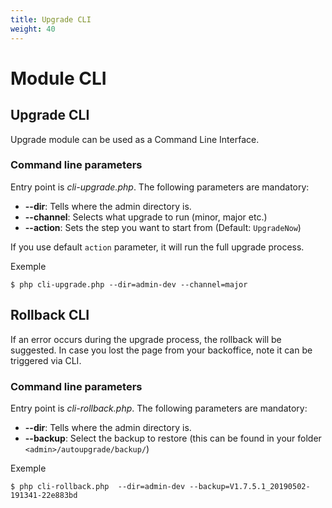 ```yaml
---
title: Upgrade CLI
weight: 40
---
```


# Module CLI

## Upgrade CLI

Upgrade module can be used as a Command Line Interface.

### Command line parameters

Entry point is *cli-upgrade.php*.
The following parameters are mandatory:

* **--dir**: Tells where the admin directory is.
* **--channel**: Selects what upgrade to run (minor, major etc.)
* **--action**: Sets the step you want to start from (Default: `UpgradeNow`)

If you use default `action` parameter, it will run the full upgrade process.

Exemple
```
$ php cli-upgrade.php --dir=admin-dev --channel=major
```

## Rollback CLI

If an error occurs during the upgrade process, the rollback will be suggested.
In case you lost the page from your backoffice, note it can be triggered via CLI.

### Command line parameters

Entry point is *cli-rollback.php*.
The following parameters are mandatory:

* **--dir**: Tells where the admin directory is.
* **--backup**: Select the backup to restore (this can be found in your folder `<admin>/autoupgrade/backup/`)

Exemple
```
$ php cli-rollback.php  --dir=admin-dev --backup=V1.7.5.1_20190502-191341-22e883bd
```